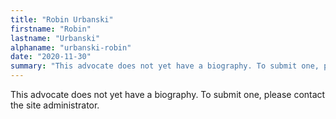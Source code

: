 ```yaml
---
title: "Robin Urbanski"
firstname: "Robin"
lastname: "Urbanski"
alphaname: "urbanski-robin"
date: "2020-11-30"
summary: "This advocate does not yet have a biography. To submit one, please contact the site administrator."
---
```

This advocate does not yet have a biography. To submit one, please contact the site administrator.

